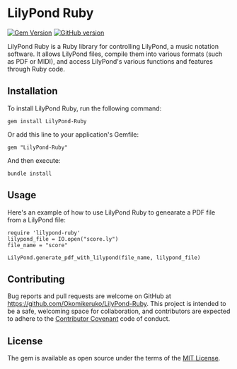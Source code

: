 # LilyPond Ruby
[![Gem Version](https://badge.fury.io/rb/LilyPond-Ruby.svg)](https://badge.fury.io/rb/LilyPond-Ruby)
[![GitHub version](https://badge.fury.io/gh/Okomikeruko%2FLilyPond-Ruby.svg)](https://badge.fury.io/gh/Okomikeruko%2FLilyPond-Ruby)

LilyPond Ruby is a Ruby library for controlling LilyPond, a music notation
software. It allows LilyPond files, compile them into various formats
(such as PDF or MIDI), and access LilyPond's various functions and features
through Ruby code.

## Installation
To install LilyPond Ruby, run the following command:
```
gem install LilyPond-Ruby
```
Or add this line to your application's Gemfile:
```
gem "LilyPond-Ruby"
```
And then execute:
```
bundle install
```

## Usage
Here's an example of how to use LilyPond Ruby to genearate a PDF file from a
LilyPond file:
```
require 'lilypond-ruby'
lilypond_file = IO.open("score.ly")
file_name = "score"

LilyPond.generate_pdf_with_lilypond(file_name, lilypond_file)
```

## Contributing
Bug reports and pull requests are welcome on GitHub at
https://github.com/Okomikeruko/LilyPond-Ruby. This project is intended to be a
safe, welcoming space for collaboration, and contributors are expected to adhere
to the [Contributor Covenant](https://www.contributor-covenant.org/)
code of conduct.

## License
The gem is available as open source under the terms of the
[MIT License](https://opensource.org/licenses/MIT).
